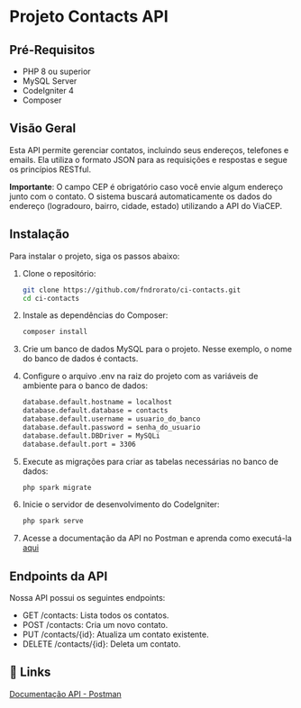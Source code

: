 
# Projeto Contacts API

## Pré-Requisitos

- PHP 8 ou superior
- MySQL Server
- CodeIgniter 4
- Composer

## Visão Geral

Esta API permite gerenciar contatos, incluindo seus endereços, telefones e emails. Ela utiliza o formato JSON para as requisições e respostas e segue os princípios RESTful.

**Importante**: O campo CEP é obrigatório caso você envie algum endereço junto com o contato. O sistema buscará automaticamente os dados do endereço (logradouro, bairro, cidade, estado) utilizando a API do ViaCEP.

## Instalação

Para instalar o projeto, siga os passos abaixo:

1. Clone o repositório:
   ```bash
   git clone https://github.com/fndrorato/ci-contacts.git
   cd ci-contacts

2. Instale as dependências do Composer:
    ```bash
    composer install

3. Crie um banco de dados MySQL para o projeto. Nesse exemplo, o nome do banco de dados é contacts.

4. Configure o arquivo .env na raiz do projeto com as variáveis de ambiente para o banco de dados:
    ```bash
    database.default.hostname = localhost
    database.default.database = contacts
    database.default.username = usuario_do_banco
    database.default.password = senha_do_usuario
    database.default.DBDriver = MySQLi
    database.default.port = 3306

5. Execute as migrações para criar as tabelas necessárias no banco de dados:
    ```bash
    php spark migrate

6. Inicie o servidor de desenvolvimento do CodeIgniter:
    ```bash
    php spark serve

7. Acesse a documentação da API no Postman e aprenda como executá-la [aqui](https://www.postman.com/winter-meteor-689499/workspace/)


## Endpoints da API

Nossa API possui os seguintes endpoints:

- GET /contacts: Lista todos os contatos.
- POST /contacts: Cria um novo contato.
- PUT /contacts/{id}: Atualiza um contato existente.
- DELETE /contacts/{id}: Deleta um contato.


## 🔗 Links

[Documentação API - Postman](https://www.postman.com/winter-meteor-689499/workspace/ci-contacts/overview)

